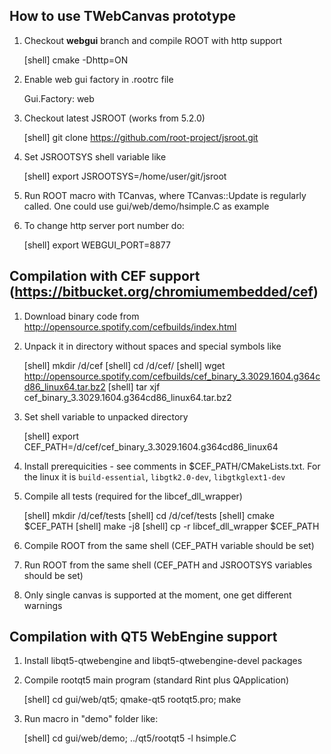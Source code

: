 ## How to use TWebCanvas prototype

1. Checkout **webgui** branch and compile ROOT with http support 

    [shell] cmake -Dhttp=ON
    
2. Enable web gui factory in .rootrc file

     Gui.Factory:                web
     
3. Checkout latest JSROOT (works from 5.2.0) 
  
     [shell] git clone https://github.com/root-project/jsroot.git       
     
4. Set JSROOTSYS shell variable like

     [shell] export JSROOTSYS=/home/user/git/jsroot
     
5. Run ROOT macro with TCanvas, where TCanvas::Update is regularly called.
   One could use gui/web/demo/hsimple.C as example      
     
6. To change http server port number do:

     [shell] export WEBGUI_PORT=8877


## Compilation with CEF support (https://bitbucket.org/chromiumembedded/cef)     

1. Download binary code from http://opensource.spotify.com/cefbuilds/index.html

2. Unpack it in directory without spaces and special symbols like
  
     [shell] mkdir /d/cef
     [shell] cd /d/cef/
     [shell] wget http://opensource.spotify.com/cefbuilds/cef_binary_3.3029.1604.g364cd86_linux64.tar.bz2
     [shell] tar xjf cef_binary_3.3029.1604.g364cd86_linux64.tar.bz2  

3. Set shell variable to unpacked directory
  
     [shell] export CEF_PATH=/d/cef/cef_binary_3.3029.1604.g364cd86_linux64
     
4. Install prerequicities - see comments in $CEF_PATH/CMakeLists.txt. For the linux
   it is `build-essential`, `libgtk2.0-dev`, `libgtkglext1-dev`

5. Compile all tests (required for the libcef_dll_wrapper)
     
     [shell] mkdir /d/cef/tests
     [shell] cd /d/cef/tests
     [shell] cmake $CEF_PATH
     [shell] make -j8
     [shell] cp -r libcef_dll_wrapper $CEF_PATH


6. Compile ROOT from the same shell (CEF_PATH variable should be set)

7. Run ROOT from the same shell (CEF_PATH and JSROOTSYS variables should be set)

8. Only single canvas is supported at the moment, one get different warnings       



## Compilation with QT5 WebEngine support

1. Install libqt5-qtwebengine and libqt5-qtwebengine-devel packages

2. Compile rootqt5 main program (standard Rint plus QApplication)
  
     [shell] cd gui/web/qt5; qmake-qt5 rootqt5.pro; make     

3. Run macro in "demo" folder like:

     [shell] cd gui/web/demo;  ../qt5/rootqt5 -l hsimple.C
     

     